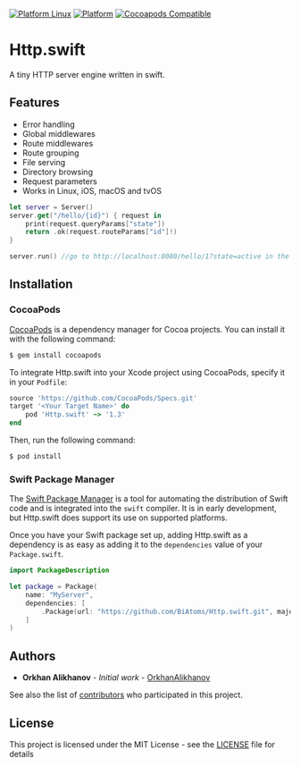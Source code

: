 [![Platform Linux](https://img.shields.io/badge/platform-Linux-green.svg)](#)
[![Platform](https://img.shields.io/cocoapods/p/Http.swift.svg?style=flat)](https://github.com/BiAtoms/Http.swift)
[![Cocoapods Compatible](https://img.shields.io/cocoapods/v/Http.swift.svg)](https://cocoapods.org/pods/Http.swift)

# Http.swift

A tiny HTTP server engine written in swift.

## Features
* Error handling
* Global middlewares
* Route middlewares
* Route grouping
* File serving
* Directory browsing
* Request parameters
* Works in Linux, iOS, macOS and tvOS

```swift
let server = Server()
server.get("/hello/{id}") { request in
    print(request.queryParams["state"])
    return .ok(request.routeParams["id"]!) 
}

server.run() //go to http://localhost:8080/hello/1?state=active in the browser
```

## Installation

### CocoaPods

[CocoaPods](http://cocoapods.org) is a dependency manager for Cocoa projects. You can install it with the following command:

```bash
$ gem install cocoapods
```

To integrate Http.swift into your Xcode project using CocoaPods, specify it in your `Podfile`:

```ruby
source 'https://github.com/CocoaPods/Specs.git'
target '<Your Target Name>' do
    pod 'Http.swift' ~> '1.3'
end
```

Then, run the following command:

```bash
$ pod install
```
### Swift Package Manager

The [Swift Package Manager](https://swift.org/package-manager/) is a tool for automating the distribution of Swift code and is integrated into the `swift` compiler. It is in early development, but Http.swift does support its use on supported platforms. 

Once you have your Swift package set up, adding Http.swift as a dependency is as easy as adding it to the `dependencies` value of your `Package.swift`.

```swift
import PackageDescription

let package = Package(
    name: "MyServer",
    dependencies: [
        .Package(url: "https://github.com/BiAtoms/Http.swift.git", majorVersion: 1)
    ]
)
```

## Authors

* **Orkhan Alikhanov** - *Initial work* - [OrkhanAlikhanov](https://github.com/OrkhanAlikhanov)

See also the list of [contributors](https://github.com/BiAtoms/Http.swift/contributors) who participated in this project.

## License

This project is licensed under the MIT License - see the [LICENSE](LICENSE) file for details
